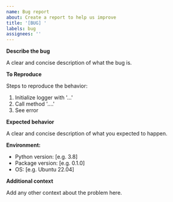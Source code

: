 ```yaml
---
name: Bug report
about: Create a report to help us improve
title: '[BUG] '
labels: bug
assignees: ''
---
```


**Describe the bug**

A clear and concise description of what the bug is.

**To Reproduce**

Steps to reproduce the behavior:

1. Initialize logger with '...'
2. Call method '....'
3. See error

**Expected behavior**

A clear and concise description of what you expected to happen.

**Environment:**

- Python version: [e.g. 3.8]
- Package version: [e.g. 0.1.0]
- OS: [e.g. Ubuntu 22.04]

**Additional context**

Add any other context about the problem here.
